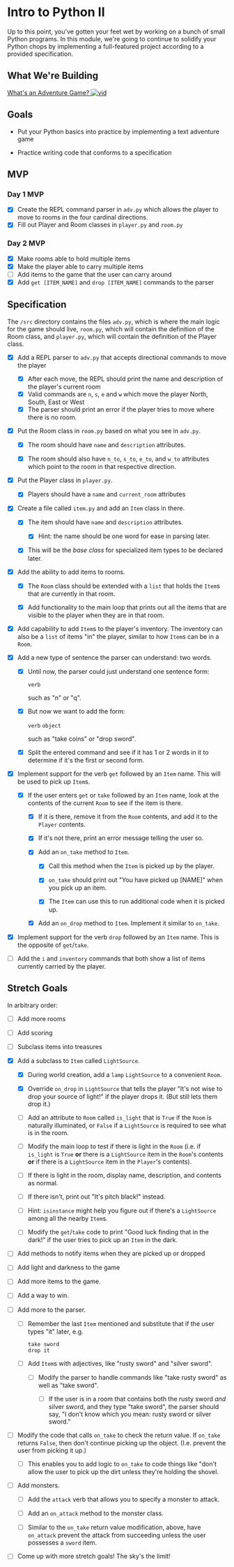 # Intro to Python II

Up to this point, you've gotten your feet wet by working on a bunch of small Python programs. In this module, we're going to continue to solidify your Python chops by implementing a full-featured project according to a provided specification.


## What We're Building
[What's an Adventure Game? ![vid](https://tk-assets.lambdaschool.com/7928cdb4-b8a3-45a6-b231-5b9d1fc1e002_ScreenShot2019-03-22at5.47.28PM.png)](https://youtu.be/WaZccFqJUT8)


## Goals

* Put your Python basics into practice by implementing a text adventure game

* Practice writing code that conforms to a specification


## MVP

### Day 1 MVP

- [x] Create the REPL command parser in `adv.py` which allows the player to move to rooms
  in the four cardinal directions.
- [x] Fill out Player and Room classes in `player.py` and `room.py`

### Day 2 MVP

- [x] Make rooms able to hold multiple items
- [x] Make the player able to carry multiple items
- [ ] Add items to the game that the user can carry around
- [x] Add `get [ITEM_NAME]` and `drop [ITEM_NAME]` commands to the parser

## Specification

The `/src` directory contains the files `adv.py`, which is where the main logic for the game should live, `room.py`, which will contain the definition of the Room class, and `player.py`, which will contain the definition of the Player class.


- [x] Add a REPL parser to `adv.py` that accepts directional commands to move the player
  - [x] After each move, the REPL should print the name and description of the player's current room
  - [x] Valid commands are `n`, `s`, `e` and `w` which move the player North, South, East or West
  - [x] The parser should print an error if the player tries to move where there is no room.

- [x] Put the Room class in `room.py` based on what you see in `adv.py`.

  - [x] The room should have `name` and `description` attributes.

  - [x] The room should also have `n_to`, `s_to`, `e_to`, and `w_to` attributes
    which point to the room in that respective direction.

- [x] Put the Player class in `player.py`.
  - [x] Players should have a `name` and `current_room` attributes


- [x] Create a file called `item.py` and add an `Item` class in there.

  - [x] The item should have `name` and `description` attributes.

      - [x] Hint: the name should be one word for ease in parsing later.

  - [x] This will be the _base class_ for specialized item types to be declared
    later.

- [x] Add the ability to add items to rooms.

  - [x] The `Room` class should be extended with a `list` that holds the `Item`s
    that are currently in that room.

  - [x] Add functionality to the main loop that prints out all the items that are
    visible to the player when they are in that room.

- [x] Add capability to add `Item`s to the player's inventory. The inventory can
  also be a `list` of items "in" the player, similar to how `Item`s can be in a
  `Room`.

- [x] Add a new type of sentence the parser can understand: two words.

  - [x] Until now, the parser could just understand one sentence form:

     `verb`

    such as "n" or "q".

  - [x] But now we want to add the form:

    `verb` `object`

    such as "take coins" or "drop sword".

  - [x] Split the entered command and see if it has 1 or 2 words in it to determine
    if it's the first or second form.

- [x] Implement support for the verb `get` followed by an `Item` name. This will be
  used to pick up `Item`s.

  - [x] If the user enters `get` or `take` followed by an `Item` name, look at the
    contents of the current `Room` to see if the item is there.

     - [x] If it is there, remove it from the `Room` contents, and add it to the
       `Player` contents.

     - [x] If it's not there, print an error message telling the user so.

     - [x] Add an `on_take` method to `Item`.

        - [x] Call this method when the `Item` is picked up by the player.

        - [x] `on_take` should print out "You have picked up [NAME]" when you pick up an item.

        - [x] The `Item` can use this to run additional code when it is picked up.

     - [x] Add an `on_drop` method to `Item`. Implement it similar to `on_take`.

- [x] Implement support for the verb `drop` followed by an `Item` name. This is the
  opposite of `get`/`take`.

- [ ] Add the `i` and `inventory` commands that both show a list of items currently
  carried by the player.


## Stretch Goals

In arbitrary order:

- [ ] Add more rooms

- [ ] Add scoring

- [ ] Subclass items into treasures

- [x] Add a subclass to `Item` called `LightSource`.

  - [x] During world creation, add a `lamp` `LightSource` to a convenient `Room`.

  - [x] Override `on_drop` in `LightSource` that tells the player "It's not wise to
  drop your source of light!" if the player drops it. (But still lets them drop
  it.)

  - [ ] Add an attribute to `Room` called `is_light` that is `True` if the `Room` is
  naturally illuminated, or `False` if a `LightSource` is required to see what
  is in the room.

  - [ ] Modify the main loop to test if there is light in the `Room` (i.e. if
    `is_light` is `True` **or** there is a `LightSource` item in the `Room`'s
    contents **or** if there is a `LightSource` item in the `Player`'s contents).

  - [ ] If there is light in the room, display name, description, and contents as
    normal.

  - [ ] If there isn't, print out "It's pitch black!" instead.

  - [ ] Hint: `isinstance` might help you figure out if there's a `LightSource`
    among all the nearby `Item`s.

  - [ ] Modify the `get`/`take` code to print "Good luck finding that in the dark!" if
  the user tries to pick up an `Item` in the dark.

- [ ] Add methods to notify items when they are picked up or dropped

- [ ] Add light and darkness to the game

- [ ] Add more items to the game.

- [ ] Add a way to win.

- [ ] Add more to the parser.

  - [ ] Remember the last `Item` mentioned and substitute that if the user types
    "it" later, e.g.

    ```
    take sword
    drop it
    ```

  - [ ] Add `Item`s with adjectives, like "rusty sword" and "silver sword".

    - [ ] Modify the parser to handle commands like "take rusty sword" as well as
      "take sword".

      - [ ] If the user is in a room that contains both the rusty sword _and_ silver
        sword, and they type "take sword", the parser should say, "I don't know
        which you mean: rusty sword or silver sword."

- [ ] Modify the code that calls `on_take` to check the return value. If `on_take`
  returns `False`, then don't continue picking up the object. (I.e. prevent the
  user from picking it up.)

  - [ ] This enables you to add logic to `on_take` to code things like "don't allow
    the user to pick up the dirt unless they're holding the shovel.

- [ ] Add monsters.

  - [ ] Add the `attack` verb that allows you to specify a monster to attack.

  - [ ] Add an `on_attack` method to the monster class.

  - [ ] Similar to the `on_take` return value modification, above, have `on_attack`
    prevent the attack from succeeding unless the user possesses a `sword` item.

- [ ] Come up with more stretch goals! The sky's the limit!
